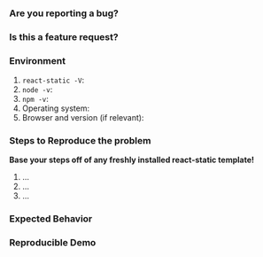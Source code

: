 <!--
ARE YOU LOOKING FOR HELP OR HAVE A QUESTION ABOUT IMPLEMENTATION?
If so, then STOP right there! We have a dedicated [Spectrum Community](https://spectrum.chat/react-static) where you can ask all the questions you want.

IF YOU OPEN AN ISSUE AS A QUESTION ABOUT IMPLEMENTATION, IT WILL BE CLOSED IMMEDIATELY AND YOU WILL BE DIRECTED TO JOIN THE [SPECTRUM COMMUNITY](https://spectrum.chat/react-static)
-->

### Are you reporting a bug?

<!--
If you answered "Yes":

  Provide as much information as you can to reproduce the issue.
  **If the issue is not reproducible, it can't be fixed!**

If you answere "No":

  Remove this section.
-->

### Is this a feature request?

<!--
If you answered "Yes":
  Describe why you need the feature, not what it will do.
  Implementation details will come later. Explain your use case
  as well as you can.

If you answered "No":

  Remove this section
-->

### Environment

1.  `react-static -V`:
2.  `node -v`:
3.  `npm -v`:
4.  Operating system:
5.  Browser and version (if relevant):

### Steps to Reproduce the problem

**Base your steps off of any freshly installed react-static template!**

1.  ...
2.  ...
3.  ...

### Expected Behavior

<!--
What would be the correct behavior?
-->

### Reproducible Demo

<!--
If possible paste a link to an example repo with instructions to reproduce the issue.
Remember, iff we cannot reproduce the issue quickly, it cannot be fixed quickly.
-->

